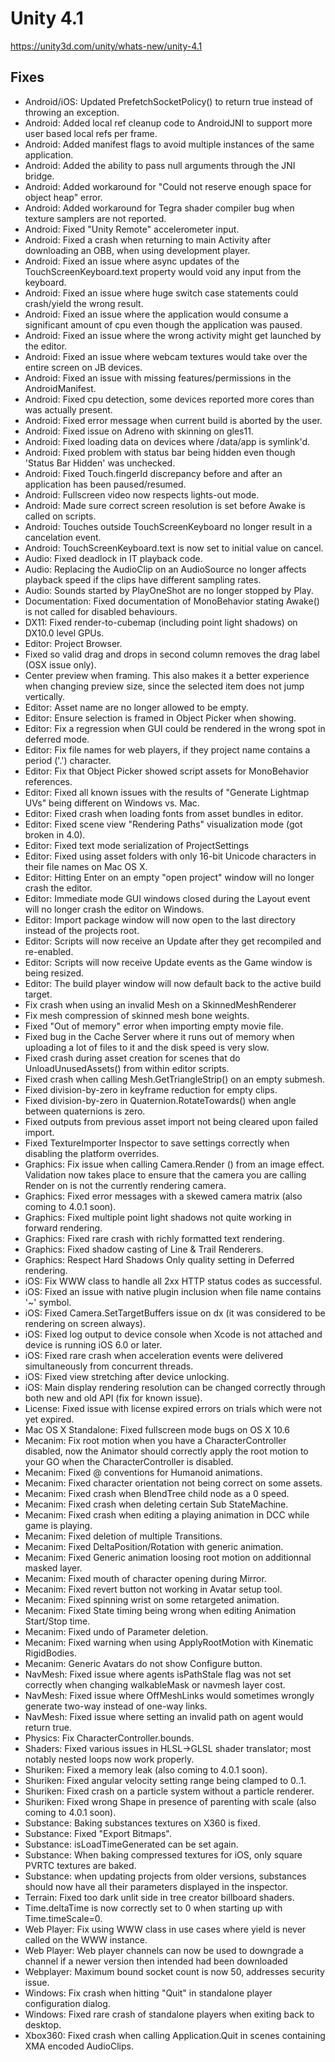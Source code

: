 # Unity 4.1

https://unity3d.com/unity/whats-new/unity-4.1

## Fixes



*   Android/iOS: Updated PrefetchSocketPolicy() to return true instead of throwing an exception.
*   Android: Added local ref cleanup code to AndroidJNI to support more user based local refs per frame.
*   Android: Added manifest flags to avoid multiple instances of the same application.
*   Android: Added the ability to pass null arguments through the JNI bridge.
*   Android: Added workaround for "Could not reserve enough space for object heap" error.
*   Android: Added workaround for Tegra shader compiler bug when texture samplers are not reported.
*   Android: Fixed "Unity Remote" accelerometer input.
*   Android: Fixed a crash when returning to main Activity after downloading an OBB, when using development player.
*   Android: Fixed an issue where async updates of the TouchScreenKeyboard.text property would void any input from the keyboard.
*   Android: Fixed an issue where huge switch case statements could crash/yield the wrong result.
*   Android: Fixed an issue where the application would consume a significant amount of cpu even though the application was paused.
*   Android: Fixed an issue where the wrong activity might get launched by the editor.
*   Android: Fixed an issue where webcam textures would take over the entire screen on JB devices.
*   Android: Fixed an issue with missing features/permissions in the AndroidManifest.
*   Android: Fixed cpu detection, some devices reported more cores than was actually present.
*   Android: Fixed error message when current build is aborted by the user.
*   Android: Fixed issue on Adreno with skinning on gles11.
*   Android: Fixed loading data on devices where /data/app is symlink'd.
*   Android: Fixed problem with status bar being hidden even though 'Status Bar Hidden' was unchecked.
*   Android: Fixed Touch.fingerId discrepancy before and after an application has been paused/resumed.
*   Android: Fullscreen video now respects lights-out mode.
*   Android: Made sure correct screen resolution is set before Awake is called on scripts.
*   Android: Touches outside TouchScreenKeyboard no longer result in a cancelation event.
*   Android: TouchScreenKeyboard.text is now set to initial value on cancel.
*   Audio: Fixed deadlock in IT playback code.
*   Audio: Replacing the AudioClip on an AudioSource no longer affects playback speed if the clips have different sampling rates.
*   Audio: Sounds started by PlayOneShot are no longer stopped by Play.
*   Documentation: Fixed documentation of MonoBehavior stating Awake() is not called for disabled behaviours.
*   DX11: Fixed render-to-cubemap (including point light shadows) on DX10.0 level GPUs.
*   Editor: Project Browser.
*   Fixed so valid drag and drops in second column removes the drag label (OSX issue only).
*   Center preview when framing. This also makes it a better experience when changing preview size, since the selected item does not jump vertically.
*   Editor: Asset name are no longer allowed to be empty.
*   Editor: Ensure selection is framed in Object Picker when showing.
*   Editor: Fix a regression when GUI could be rendered in the wrong spot in deferred mode.
*   Editor: Fix file names for web players, if they project name contains a period ('.') character.
*   Editor: Fix that Object Picker showed script assets for MonoBehavior references.
*   Editor: Fixed all known issues with the results of "Generate Lightmap UVs" being different on Windows vs. Mac.
*   Editor: Fixed crash when loading fonts from asset bundles in editor.
*   Editor: Fixed scene view "Rendering Paths" visualization mode (got broken in 4.0).
*   Editor: Fixed text mode serialization of ProjectSettings
*   Editor: Fixed using asset folders with only 16-bit Unicode characters in their file names on Mac OS X.
*   Editor: Hitting Enter on an empty "open project" window will no longer crash the editor.
*   Editor: Immediate mode GUI windows closed during the Layout event will no longer crash the editor on Windows.
*   Editor: Import package window will now open to the last directory instead of the projects root.
*   Editor: Scripts will now receive an Update after they get recompiled and re-enabled.
*   Editor: Scripts will now receive Update events as the Game window is being resized.
*   Editor: The build player window will now default back to the active build target.
*   Fix crash when using an invalid Mesh on a SkinnedMeshRenderer
*   Fix mesh compression of skinned mesh bone weights.
*   Fixed "Out of memory" error when importing empty movie file.
*   Fixed bug in the Cache Server where it runs out of memory when uploading a lot of files to it and the disk speed is very slow.
*   Fixed crash during asset creation for scenes that do UnloadUnusedAssets() from within editor scripts.
*   Fixed crash when calling Mesh.GetTriangleStrip() on an empty submesh.
*   Fixed division-by-zero in keyframe reduction for empty clips.
*   Fixed division-by-zero in Quaternion.RotateTowards() when angle between quaternions is zero.
*   Fixed outputs from previous asset import not being cleared upon failed import.
*   Fixed TextureImporter Inspector to save settings correctly when disabling the platform overrides.
*   Graphics: Fix issue when calling Camera.Render () from an image effect. Validation now takes place to ensure that the camera you are calling Render on is not the currently rendering camera.
*   Graphics: Fixed error messages with a skewed camera matrix (also coming to 4.0.1 soon).
*   Graphics: Fixed multiple point light shadows not quite working in forward rendering.
*   Graphics: Fixed rare crash with richly formatted text rendering.
*   Graphics: Fixed shadow casting of Line & Trail Renderers.
*   Graphics: Respect Hard Shadows Only quality setting in Deferred rendering.
*   iOS: Fix WWW class to handle all 2xx HTTP status codes as successful.
*   iOS: Fixed an issue with native plugin inclusion when file name contains '~' symbol.
*   iOS: Fixed Camera.SetTargetBuffers issue on dx (it was considered to be rendering on screen always).
*   iOS: Fixed log output to device console when Xcode is not attached and device is running iOS 6.0 or later.
*   iOS: Fixed rare crash when acceleration events were delivered simultaneously from concurrent threads.
*   iOS: Fixed view stretching after device unlocking.
*   iOS: Main display rendering resolution can be changed correctly through both new and old API (fix for known issue).
*   License: Fixed issue with license expired errors on trials which were not yet expired.
*   Mac OS X Standalone: Fixed fullscreen mode bugs on OS X 10.6
*   Mecanim: Fix root motion when you have a CharacterController disabled, now the Animator should correctly apply the root motion to your GO when the CharacterController is disabled.
*   Mecanim: Fixed @ conventions for Humanoid animations.
*   Mecanim: Fixed character orientation not being correct on some assets.
*   Mecanim: Fixed crash when BlendTree child node as a 0 speed.
*   Mecanim: Fixed crash when deleting certain Sub StateMachine.
*   Mecanim: Fixed crash when editing a playing animation in DCC while game is playing.
*   Mecanim: Fixed deletion of multiple Transitions.
*   Mecanim: Fixed DeltaPosition/Rotation with generic animation.
*   Mecanim: Fixed Generic animation loosing root motion on additionnal masked layer.
*   Mecanim: Fixed mouth of character opening during Mirror.
*   Mecanim: Fixed revert button not working in Avatar setup tool.
*   Mecanim: Fixed spinning wrist on some retargeted animation.
*   Mecanim: Fixed State timing being wrong when editing Animation Start/Stop time.
*   Mecanim: Fixed undo of Parameter deletion.
*   Mecanim: Fixed warning when using ApplyRootMotion with Kinematic RigidBodies.
*   Mecanim: Generic Avatars do not show Configure button.
*   NavMesh: Fixed issue where agents isPathStale flag was not set correctly when changing walkableMask or navmesh layer cost.
*   NavMesh: Fixed issue where OffMeshLinks would sometimes wrongly generate two-way instead of one-way links.
*   NavMesh: Fixed issue where setting an invalid path on agent would return true.
*   Physics: Fix CharacterController.bounds.
*   Shaders: Fixed various issues in HLSL->GLSL shader translator; most notably nested loops now work properly.
*   Shuriken: Fixed a memory leak (also coming to 4.0.1 soon).
*   Shuriken: Fixed angular velocity setting range being clamped to 0..1.
*   Shuriken: Fixed crash on a particle system without a particle renderer.
*   Shuriken: Fixed wrong Shape in presence of parenting with scale (also coming to 4.0.1 soon).
*   Substance: Baking substances textures on X360 is fixed.
*   Substance: Fixed "Export Bitmaps".
*   Substance: isLoadTimeGenerated can be set again.
*   Substance: When baking compressed textures for iOS, only square PVRTC textures are baked.
*   Substance: when updating projects from older versions, substances should now have all their parameters displayed in the inspector.
*   Terrain: Fixed too dark unlit side in tree creator billboard shaders.
*   Time.deltaTime is now correctly set to 0 when starting up with Time.timeScale=0.
*   Web Player: Fix using WWW class in use cases where yield is never called on the WWW instance.
*   Web Player: Web player channels can now be used to downgrade a channel if a newer version then intended had been downloaded
*   Webplayer: Maximum bound socket count is now 50, addresses security issue.
*   Windows: Fix crash when hitting "Quit" in standalone player configuration dialog.
*   Windows: Fixed rare crash of standalone players when exiting back to desktop.
*   Xbox360: Fixed crash when calling Application.Quit in scenes containing XMA encoded AudioClips.